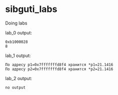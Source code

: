 # sibguti_labs
Doing labs

lab_0 output:
```
0xb1000028
8
```

lab_1 output:
```
По адресу p1=0x7fffffffd8f4 хранится *p1=21.1416
По адресу p2=0x7fffffffd8f4 хранится *p2=21.1416
```

lab_2 output:
```
no output
```
